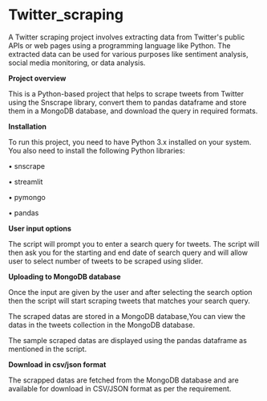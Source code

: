 # Twitter_scraping
A Twitter scraping project involves extracting data from Twitter's public APIs or web pages using a programming language like Python. The extracted data can be used for various purposes like sentiment analysis, social media monitoring, or data analysis.

**Project overview**

This is a Python-based project that helps to scrape tweets from Twitter using the Snscrape library, convert them to pandas dataframe and store them in a MongoDB database, and download the query in required formats.

**Installation**

To run this project, you need to have Python 3.x installed on your system. You also need to install the following Python libraries:

• snscrape

• streamlit

• pymongo

• pandas

**User input options**

The script will prompt you to enter a search query for tweets. The script will then ask you for the starting and end date of search query and will allow user to select number of tweets to be scraped using slider.

**Uploading to MongoDB database**

Once the input are given by the user and after selecting the search option then the script will start scraping tweets that matches your search query.

The scraped datas are stored in a MongoDB database,You can view the datas in the tweets collection in the MongoDB database.

The sample scraped datas are displayed using the pandas dataframe as mentioned in the script.

**Download in csv/json format**

The scrapped datas are fetched from the MongoDB database and are available for download in CSV/JSON format as per the requirement.












